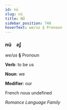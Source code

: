 ```yaml
---
id: nü
slug: nü
title: NÜ
sidebar_position: 748
hoverText: we/us § Pronoun
---
```


### nü&emsp;<span kind="abugida">ƨʄ</span>

*we/us* **§** Pronoun

**Verb**: to be us

**Noun**: we

**Modifier**: our

French nous undefined

*Romance Language Family*